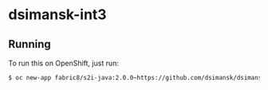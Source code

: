 # dsimansk-int3



## Running

To run this on OpenShift, just run:

```bash
$ oc new-app fabric8/s2i-java:2.0.0~https://github.com/dsimansk/dsimansk-int3.git
```
